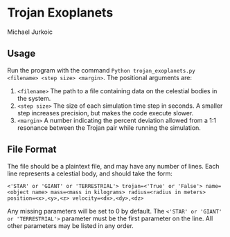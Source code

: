# Trojan Exoplanets
Michael Jurkoic

## Usage
Run the program with the command `Python trojan_exoplanets.py <filename> <step size> <margin>`.
The positional arguments are:
1. `<filename>` The path to a file containing data on the celestial bodies in the system.
2. `<step size>` The size of each simulation time step in seconds. A smaller step increases precision, but makes the code execute slower.
3. `<margin>` A number indicating the percent deviation allowed from a 1:1 resonance between the Trojan pair while running the simulation.

## File Format
The file should be a plaintext file, and may have any number of lines. Each line represents a celestial body, and should take the form:

```
<'STAR' or 'GIANT' or 'TERRESTRIAL'> trojan=<'True' or 'False'> name=<object name> mass=<mass in kilograms> radius=<radius in meters> position=<x>,<y>,<z> velocity=<dx>,<dy>,<dz>
```

Any missing parameters will be set to 0 by default. The `<'STAR' or 'GIANT' or 'TERRESTRIAL'>` parameter must be the first parameter on the line. All other parameters may be listed in any order.
